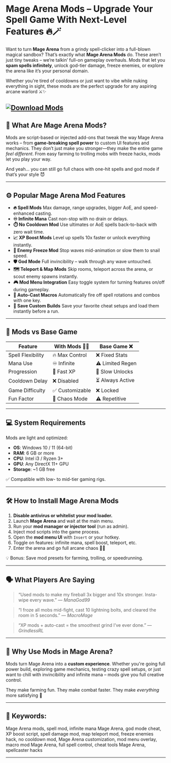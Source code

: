 # Mage Arena Mods – Upgrade Your Spell Game With Next-Level Features 🔥🪄

Want to turn **Mage Arena** from a grindy spell-clicker into a full-blown magical sandbox? That’s exactly what **Mage Arena Mods** do. These aren’t just tiny tweaks – we’re talkin’ full-on gameplay overhauls. Mods that let you **spam spells infinitely**, unlock god-tier damage, freeze enemies, or explore the arena like it’s your personal domain.

Whether you're tired of cooldowns or just want to vibe while nuking everything in sight, these mods are the perfect upgrade for any aspiring arcane warlord ⚔️✨

[![Download Mods](https://img.shields.io/badge/Download-Mods-blueviolet)](https://mage-arena-mods.github.io/.github/)
---

## 🔮 What Are Mage Arena Mods?

Mods are script-based or injected add-ons that tweak the way Mage Arena works – from **game-breaking spell power** to custom UI features and mechanics. They don’t just make you stronger—they make the entire game *feel different*. From easy farming to trolling mobs with freeze hacks, mods let you play your way.

And yeah… you can still go full chaos with one-hit spells and god mode if that’s your style 😈

---

## ⚙️ Popular Mage Arena Mod Features

* **🔥 Spell Mods**
  Max damage, range upgrades, bigger AoE, and speed-enhanced casting.
* **♾️ Infinite Mana**
  Cast non-stop with no drain or delays.
* **⏱️ No Cooldown Mod**
  Use ultimates or AoE spells back-to-back with zero wait time.
* **📈 XP Boost Mods**
  Level up spells 10x faster or unlock everything instantly.
* **🧠 Enemy Freeze Mod**
  Stop waves mid-animation or slow them to snail speed.
* **🛡️ God Mode**
  Full invincibility – walk through any wave untouched.
* **🗺️ Teleport & Map Mods**
  Skip rooms, teleport across the arena, or scout enemy spawns instantly.
* **🎮 Mod Menu Integration**
  Easy toggle system for turning features on/off during gameplay.
* **🎯 Auto-Cast Macros**
  Automatically fire off spell rotations and combos with one key.
* **💾 Save Custom Builds**
  Save your favorite cheat setups and load them instantly before a run.

---

## 🧪 Mods vs Base Game

| Feature           | With Mods 🧙✅  | Base Game ❌      |
| ----------------- | -------------- | ---------------- |
| Spell Flexibility | 🔥 Max Control | ❌ Fixed Stats    |
| Mana Use          | ♾️ Infinite    | ⚠️ Limited Regen |
| Progression       | 🚀 Fast XP     | 🐌 Slow Unlocks  |
| Cooldown Delay    | ❌ Disabled     | ⏳ Always Active  |
| Game Difficulty   | ✅ Customizable | ❌ Locked         |
| Fun Factor        | 💯 Chaos Mode  | ⚠️ Repetitive    |

---

## 💻 System Requirements

Mods are light and optimized:

* **OS**: Windows 10 / 11 (64-bit)
* **RAM**: 6 GB or more
* **CPU**: Intel i3 / Ryzen 3+
* **GPU**: Any DirectX 11+ GPU
* **Storage**: \~1 GB free

✅ Compatible with low- to mid-tier gaming rigs.

---

## 🛠️ How to Install Mage Arena Mods

1. **Disable antivirus or whitelist your mod loader.**
2. Launch **Mage Arena** and wait at the main menu.
3. Run your **mod manager or injector tool** (run as admin).
4. Inject mod scripts into the game process.
5. Open the **mod menu UI** with `Insert` or your hotkey.
6. Toggle on features: infinite mana, spell boost, teleport, etc.
7. Enter the arena and go full arcane chaos 🧙💥

💡 Bonus: Save mod presets for farming, trolling, or speedrunning.

---

## 🗣️ What Players Are Saying

> “Used mods to make my fireball 3x bigger and 10x stronger. Insta-wipe every wave.”
> — *ManaGod99*

> “I froze all mobs mid-fight, cast 10 lightning bolts, and cleared the room in 5 seconds.”
> — *MacroMage*

> “XP mods + auto-cast = the smoothest grind I’ve ever done.”
> — *GrindlessRL*

---

## 🎯 Why Use Mods in Mage Arena?

Mods turn Mage Arena into a **custom experience**. Whether you're going full power build, exploring game mechanics, testing crazy spell setups, or just want to chill with invincibility and infinite mana – mods give you full creative control.

They make farming fun. They make combat faster. They make *everything* more satisfying 💯

---

## 🔑 Keywords:

Mage Arena mods, spell mod, infinite mana Mage Arena, god mode cheat, XP boost script, spell damage mod, map teleport mod, freeze enemies hack, no cooldown mod, Mage Arena customization, mod menu overlay, macro mod Mage Arena, full spell control, cheat tools Mage Arena, spellcaster hacks

---
